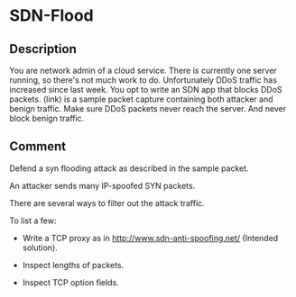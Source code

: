 # SDN-Flood

## Description

You are network admin of a cloud service.
There is currently one server running, so there's not much work to do.
Unfortunately DDoS traffic has increased since last week.
You opt to write an SDN app that blocks DDoS packets.
(link) is a sample packet capture containing both attacker and benign traffic.
Make sure DDoS packets never reach the server.
And never block benign traffic.

## Comment

Defend a syn flooding attack as described in the sample packet.

An attacker sends many IP-spoofed SYN packets.

There are several ways to filter out the attack traffic.

To list a few:

- Write a TCP proxy as in <http://www.sdn-anti-spoofing.net/> (Intended solution).

- Inspect lengths of packets.

- Inspect TCP option fields.
